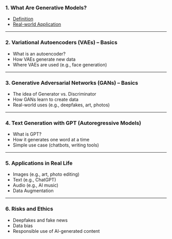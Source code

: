 ### **1. What Are Generative Models?**

* [Definition](https://github.com/yangshiteng/Data-Science-Learning-Path/blob/main/deep_learning/generative_model/definition.md)
* [Real-world Application]()

---

### **2. Variational Autoencoders (VAEs) – Basics**

* What is an autoencoder?
* How VAEs generate new data
* Where VAEs are used (e.g., face generation)

---

### **3. Generative Adversarial Networks (GANs) – Basics**

* The idea of Generator vs. Discriminator
* How GANs learn to create data
* Real-world uses (e.g., deepfakes, art, photos)

---

### **4. Text Generation with GPT (Autoregressive Models)**

* What is GPT?
* How it generates one word at a time
* Simple use case (chatbots, writing tools)

---

### **5. Applications in Real Life**

* Images (e.g., art, photo editing)
* Text (e.g., ChatGPT)
* Audio (e.g., AI music)
* Data Augmentation

---

### **6. Risks and Ethics**

* Deepfakes and fake news
* Data bias
* Responsible use of AI-generated content
